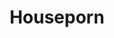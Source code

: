 ---
title: Houseporn
crosslinks:
- PornOverlords
- hometours
- RoomPorn
- wyoming
- ArchitecturePorn
- BrasilOnReddit
---